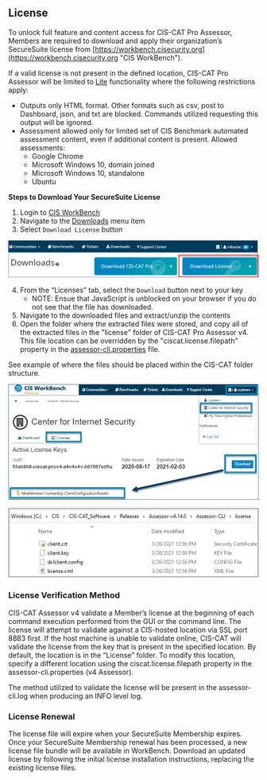 ## License ##
To unlock full feature and content access for CIS-CAT Pro Assessor, Members are required to download and apply their organization’s SecureSuite license from [https://workbench.cisecurity.org](https://workbench.cisecurity.org "CIS WorkBench").

If a valid license is not present in the defined location, CIS-CAT Pro Assessor will be limited to [Lite](https://learn.cisecurity.org/cis-cat-lite) functionality where the following restrictions apply:

- Outputs only HTML format. Other formats such as csv, post to Dashboard, json, and txt are blocked. Commands utilized requesting this output will be ignored.
- Assessment allowed only for limited set of CIS Benchmark automated assessment content, even if additional content is present. Allowed assessments:
	- Google Chrome
	- Microsoft Windows 10, domain joined
	- Microsoft Windows 10, standalone
	- Ubuntu

**Steps to Download Your SecureSuite License**

1. Login to [CIS WorkBench](https://workbench.cisecurity.org/dashboard)
2. Navigate to the [Downloads](https://workbench.cisecurity.org/files) menu item
3. Select `Download License` button

![](img/DownloadLicense.png)

4. From the “Licenses” tab, select the `Download` button next to your key
	- NOTE: Ensue that JavaScript is unblocked on your browser if you do not see that the file has downloaded.
5. Navigate to the downloaded files and extract/unzip the contents
6. Open the folder where the extracted files were stored, and copy 
all of the extracted files in the "license" folder of CIS-CAT Pro Assessor v4.  This file location can be overridden by the "ciscat.license.filepath" property in the [assessor-cli.properties](https://ccpa-docs.readthedocs.io/en/latest/Configuration%20Guide/#properties) file. 

See example of where the files should be placed within the CIS-CAT folder structure.

![](img/license-download.png)


![](img/LicenseFolder.png)

### License Verification Method ###

CIS-CAT Assessor v4 validate a Member’s license at the beginning of each command execution performed from the GUI or the command line. The license will attempt to validate against a CIS-hosted location via SSL port 8883 first. If the host machine is unable to validate online, CIS-CAT will validate the license from the key that is present in the specified location. By default, the location is in the “License” folder. To modify this location, specify a different location using the ciscat.license.filepath property in the assessor-cli.properties (v4 Assessor).

The method utilized to validate the license will be present in the assessor-cli.log when producing an INFO level log. 

### License Renewal ###

The license file will expire when your SecureSuite Membership expires. Once your SecureSuite Membership renewal has been processed, a new license file bundle will be available in WorkBench. Download an updated license by following the initial license installation instructions, replacing the existing license files.





 